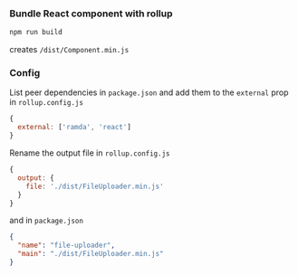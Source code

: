 ### Bundle React component with rollup

```bash
npm run build
```

creates `/dist/Component.min.js`

### Config 

List peer dependencies in `package.json` and add them to the `external` prop in `rollup.config.js`

```javascript
{ 
  external: ['ramda', 'react']
}
```


Rename the output file in `rollup.config.js`
```javascript
{
  output: {
    file: './dist/FileUploader.min.js'
  }
}
```
and in `package.json`
```json
{
  "name": "file-uploader",
  "main": "./dist/FileUploader.min.js" 
}
```
